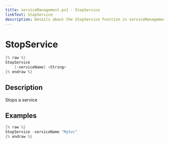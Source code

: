 ```yaml
---
title: serviceManagement.ps1 - StopService
linkText: StopService
description: Details about the StopService function in serviceManagement.ps1 helper script
---
```


# StopService

```PowerShell
{% raw %}
StopService
    [-serviceName] <String>
{% endraw %}
```

## Description

Stops a service

## Examples

```PowerShell
{% raw %}
StopService -serviceName "MySvc"
{% endraw %}
```
